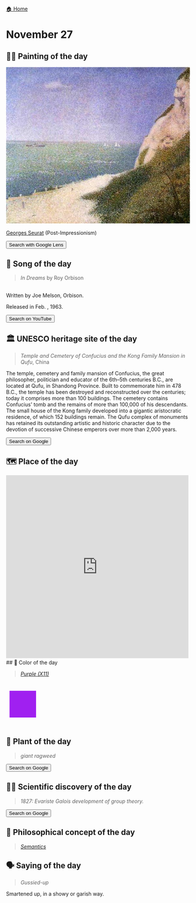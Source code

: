 
[🏠 Home](../../index.md)

# November 27

## 🧑‍🎨 Painting of the day

<img width="600" src="../img/Georges_Seurat_2.jpg">

[Georges Seurat](https://en.wikipedia.org/wiki/Georges_Seurat) (Post-Impressionism)

<button class="btn btn-success"
onclick=" window.open('https://lens.google.com/uploadbyurl?url=https://iretes.github.io/one-a-day/data/img/Georges_Seurat_2.jpg','_blank')">
Search with Google Lens
</button>

## 🎼 Song of the day

> *In Dreams*
by Roy Orbison

<br />Written by Joe Melson, Orbison.

Released in Feb. , 1963.

<button class="btn btn-success"
onclick=" window.open('http://www.youtube.com/search?q=In Dreams by Roy Orbison','_blank')">
Search on YouTube
</button>

## 🏛️ UNESCO heritage site of the day

> *Temple and Cemetery of Confucius and the Kong Family Mansion in Qufu*, China

<p>The temple, cemetery and family mansion of Confucius, the great philosopher, politician and educator of the 6th–5th centuries B.C., are located at Qufu, in Shandong Province. Built to commemorate him in 478 B.C., the temple has been destroyed and reconstructed over the centuries; today it comprises more than 100 buildings. The cemetery contains Confucius' tomb and the remains of more than 100,000 of his descendants. The small house of the Kong family developed into a gigantic aristocratic residence, of which 152 buildings remain. The Qufu complex of monuments has retained its outstanding artistic and historic character due to the devotion of successive Chinese emperors over more than 2,000 years.</p>

<button class="btn btn-success"
onclick=" window.open('http://www.google.com/search?q=Temple and Cemetery of Confucius and the Kong Family Mansion in Qufu','_blank')">
Search on Google
</button>

## 🗺️ Place of the day

<iframe
src="https://www.mapcrunch.com"
name="mapcrunch"
width="500"
height="500"
allowTransparency="true"
scrolling="no"
frameborder="0"
>
</iframe>
## 🎨 Color of the day

> *[Purple (X11)](https://en.wikipedia.org/wiki/Shades_of_purple#Purple_(X11_color)_(veronica))*

<div style="color:#A020F0; font-size: 100px;">&#9632;</div>

## 🌿 Plant of the day

> *giant ragweed*

<button class="btn btn-success"
onclick=" window.open('http://www.google.com/search?q=giant ragweed','_blank')">
Search on Google
</button>

## 🧑‍🔬 Scientific discovery of the day

> *1827: Evariste Galois development of group theory.*

<button class="btn btn-success"
onclick=" window.open('http://www.google.com/search?q=1827: Evariste Galois development of group theory.','_blank')"> 
Search on Google
</button>

## 💭 Philosophical concept of the day

> *[Semantics](https://en.wikipedia.org/wiki/Semantics)*

## 🗣️ Saying of the day

> *Gussied-up*

Smartened up, in a showy or garish way.

